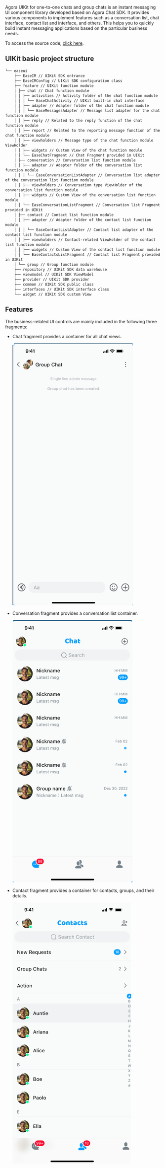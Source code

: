 Agora UIKit for one-to-one chats and group chats is an instant messaging UI component library developed based on 
Agora Chat SDK. It provides various components to implement features such as a conversation list, chat interface, 
contact list and interface, and others. This helps you to quickly build instant messaging applications based 
on the particular business needs.

To access the source code, [click here](https://github.com/easemob/chatuikit-android).

## UIKit basic project structure

```
└── easeui
    ├── EaseIM // UIKit SDK entrance
    ├── EaseIMConfig // UIKit SDK configuration class
    ├── feature // UIKit function module
    │ ├── chat // Chat function module
    │ │ ├── activities // Activity folder of the chat function module
    │ │ │ └── EaseChatActivity // UIKit built-in chat interface
    │ │ ├── adapter // Adapter folder of the chat function module
    │ │ │ └── EaseMessagesAdapter // Message list adapter for the chat function module
    │ │ ├── reply // Related to the reply function of the chat function module
    │ │ ├── report // Related to the reporting message function of the chat function module
    │ │ ├── viewholders // Message type of the chat function module ViewHolder
    │ │ ├── widgets // Custom View of the chat function module
    │ │ └── EaseChatFragment // Chat Fragment provided in UIKit
    │ ├── conversation // Conversation list function module
    │ │ ├── adapter // Adapter folder of the conversation list function module
    │ │ │ └── EaseConversationListAdapter // Conversation list adapter of the conversation list function module
    │ │ ├── viewholders // Conversation type ViewHolder of the conversation list function module
    │ │ ├── widgets // Custom View of the conversation list function module
    │ │ └── EaseConversationListFragment // Conversation list Fragment provided in UIKit
    │ ├── contact // Contact list function module
    │ │ ├── adapter // Adapter folder of the contact list function module
    │ │ │ └── EaseContactListAdapter // Contact list adapter of the contact list function module
    │ │ ├── viewholders // Contact-related ViewHolder of the contact list function module
    │ │ ├── widgets // Custom View of the contact list function module
    │ │ └── EaseContactsListFragment // Contact list Fragment provided in UIKit
    │ └── group // Group function module
    ├── repository // UIKit SDK data warehouse
    ├── viewmodel // UIKit SDK ViewModel
    ├── provider // UIKit SDK provider
    ├── common // UIKit SDK public class
    ├── interfaces // UIKit SDK interface class
    └── widget // UIKit SDK custom View
```

## Features

The business-related UI controls are mainly included in the following three fragments:

- Chat fragment provides a container for all chat views.

    ![Group chat](../../assets/images/group_chat.png)

- Conversation fragment provides a conversation list container.

    ![Conversation list](../../assets/images/conversation_list.png)

- Contact fragment provides a container for contacts, groups, and their details.

    ![Contacts](../../assets/images/contacts.png)